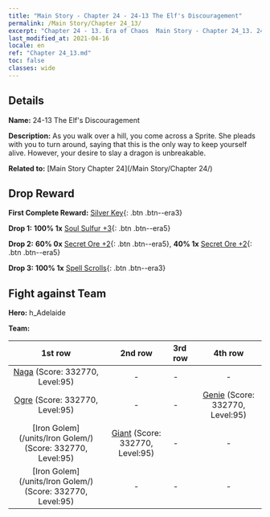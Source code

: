 ```yaml
---
title: "Main Story - Chapter 24 - 24-13 The Elf's Discouragement"
permalink: /Main Story/Chapter 24_13/
excerpt: "Chapter 24 - 13. Era of Chaos  Main Story - Chapter 24_13. 24-13 The Elf's Discouragement"
last_modified_at: 2021-04-16
locale: en
ref: "Chapter 24_13.md"
toc: false
classes: wide
---
```


## Details

 **Name:** 24-13 The Elf's Discouragement

 **Description:** As you walk over a hill, you come across a Sprite. She pleads with you to turn around, saying that this is the only way to keep yourself alive. However, your desire to slay a dragon is unbreakable.

 **Related to:** [Main Story Chapter 24](/Main Story/Chapter 24/)

## Drop Reward

 **First Complete Reward:** [Silver Key](/Items/con_693/){: .btn .btn--era3}

 **Drop 1:** **100% 1x** [Soul Sulfur +3](/Items/mat_85/){: .btn .btn--era5}

 **Drop 2:** **60% 0x** [Secret Ore +2](/Items/mat_75/){: .btn .btn--era5}, **40% 1x** [Secret Ore +2](/Items/mat_75/){: .btn .btn--era5}

 **Drop 3:** **100% 1x** [Spell Scrolls](/Items/con_694/){: .btn .btn--era3}


## Fight against Team
 **Hero:** h_Adelaide

 **Team:**


  | 1st row | 2nd row | 3rd row | 4th row |
  |:----:|:----:|:----|:----:|
  | [Naga](/units/Naga/) (Score: 332770, Level:95)  | - | - | - |
  | [Ogre](/units/Ogre/) (Score: 332770, Level:95)  | - | - | [Genie](/units/Genie/) (Score: 332770, Level:95)  |
  | [Iron Golem](/units/Iron Golem/) (Score: 332770, Level:95)  | [Giant](/units/Giant/) (Score: 332770, Level:95)  | - | - |
  | [Iron Golem](/units/Iron Golem/) (Score: 332770, Level:95)  | - | - | - |


